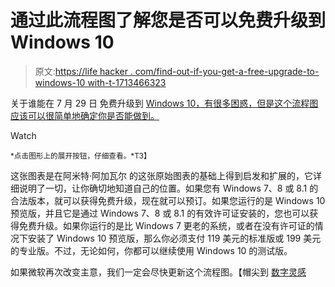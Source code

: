 # 通过此流程图了解您是否可以免费升级到 Windows 10

> 原文:[https://life hacker . com/find-out-if-you-get-a-free-upgrade-to-windows-10 with-t-1713466323](https://lifehacker.com/find-out-if-you-get-a-free-upgrade-to-windows-10-with-t-1713466323)

关于谁能在 7 月 29 日 免费升级到 [Windows 10，有很多困惑，但是这个流程图应该可以很简单地确定你是否能做到。](http://lifehacker.com/windows-10-will-be-released-july-29th-reserve-your-cop-1708136305#_ga=1.6584182.515970378.1434646157)

Watch

<small>*点击图形上的展开按钮，仔细查看。*T3】</small>

这张图表是在阿米特·阿加瓦尔 的这张原始图表的基础上得到启发和扩展的，它详细说明了一切，让你确切地知道自己的位置。如果您有 Windows 7、8 或 8.1 的合法版本，就可以获得免费升级，现在就可以预订。如果您运行的是 Windows 10 预览版，并且它是通过 Windows 7、8 或 8.1 的有效许可证安装的，您也可以获得免费升级。如果你运行的是比 Windows 7 更老的系统，或者在没有许可证的情况下安装了 Windows 10 预览版，那么你必须支付 119 美元的标准版或 199 美元的专业版。不过，无论如何，你都可以继续使用 Windows 10 的测试版。

如果微软再次改变主意，我们一定会尽快更新这个流程图。【帽尖到 [数字灵感](http://www.labnol.org/software/windows-10-free/28918/)